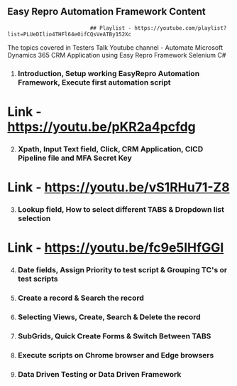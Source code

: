 ## Easy Repro Automation Framework Content ##  
                              ## Playlist - https://youtube.com/playlist?list=PLUeDIlio4THFl64e0ifCQsVeATBy152Xc
The topics covered in Testers Talk Youtube channel - Automate Microsoft Dynamics 365 CRM Application using Easy Repro Framework Selenium C#

1) ### Introduction, Setup working EasyRepro Automation Framework, Execute first automation script 
# Link - https://youtu.be/pKR2a4pcfdg #


2) ### Xpath, Input Text field, Click, CRM Application, CICD Pipeline file and MFA Secret Key
# Link - https://youtu.be/vS1RHu71-Z8


3) ### Lookup field, How to select different TABS & Dropdown list selection
# Link - https://youtu.be/fc9e5lHfGGI


4) ### Date fields, Assign Priority to test script & Grouping TC's or test scripts

5) ### Create a record & Search the record

6) ### Selecting Views, Create, Search & Delete the record

7) ### SubGrids, Quick Create Forms & Switch Between TABS

8) ### Execute scripts on Chrome browser and Edge browsers

9) ### Data Driven Testing or Data Driven Framework


